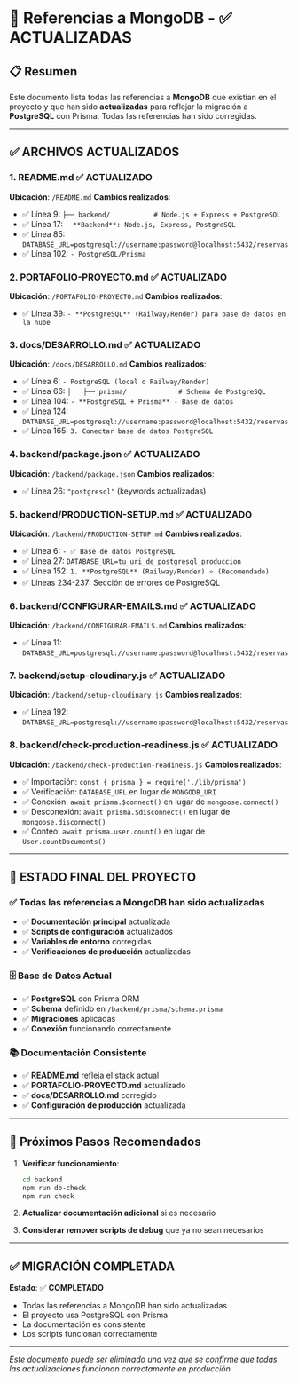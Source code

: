 # 🔄 Referencias a MongoDB - ✅ ACTUALIZADAS

## 📋 Resumen

Este documento lista todas las referencias a **MongoDB** que existían en el proyecto y que han sido **actualizadas** para reflejar la migración a **PostgreSQL** con Prisma. Todas las referencias han sido corregidas.

---

## ✅ **ARCHIVOS ACTUALIZADOS**

### **1. README.md** ✅ **ACTUALIZADO**
**Ubicación**: `/README.md`
**Cambios realizados**:
- ✅ Línea 9: `├── backend/           # Node.js + Express + PostgreSQL`
- ✅ Línea 17: `- **Backend**: Node.js, Express, PostgreSQL`
- ✅ Línea 85: `DATABASE_URL=postgresql://username:password@localhost:5432/reservas`
- ✅ Línea 102: `- PostgreSQL/Prisma`

### **2. PORTAFOLIO-PROYECTO.md** ✅ **ACTUALIZADO**
**Ubicación**: `/PORTAFOLIO-PROYECTO.md`
**Cambios realizados**:
- ✅ Línea 39: `- **PostgreSQL** (Railway/Render) para base de datos en la nube`

### **3. docs/DESARROLLO.md** ✅ **ACTUALIZADO**
**Ubicación**: `/docs/DESARROLLO.md`
**Cambios realizados**:
- ✅ Línea 6: `- PostgreSQL (local o Railway/Render)`
- ✅ Línea 66: `│   ├── prisma/             # Schema de PostgreSQL`
- ✅ Línea 104: `- **PostgreSQL + Prisma** - Base de datos`
- ✅ Línea 124: `DATABASE_URL=postgresql://username:password@localhost:5432/reservas`
- ✅ Línea 165: `3. Conectar base de datos PostgreSQL`

### **4. backend/package.json** ✅ **ACTUALIZADO**
**Ubicación**: `/backend/package.json`
**Cambios realizados**:
- ✅ Línea 26: `"postgresql"` (keywords actualizadas)

### **5. backend/PRODUCTION-SETUP.md** ✅ **ACTUALIZADO**
**Ubicación**: `/backend/PRODUCTION-SETUP.md`
**Cambios realizados**:
- ✅ Línea 6: `- ✅ Base de datos PostgreSQL`
- ✅ Línea 27: `DATABASE_URL=tu_uri_de_postgresql_produccion`
- ✅ Línea 152: `1. **PostgreSQL** (Railway/Render) ⭐ (Recomendado)`
- ✅ Líneas 234-237: Sección de errores de PostgreSQL

### **6. backend/CONFIGURAR-EMAILS.md** ✅ **ACTUALIZADO**
**Ubicación**: `/backend/CONFIGURAR-EMAILS.md`
**Cambios realizados**:
- ✅ Línea 11: `DATABASE_URL=postgresql://username:password@localhost:5432/reservas`

### **7. backend/setup-cloudinary.js** ✅ **ACTUALIZADO**
**Ubicación**: `/backend/setup-cloudinary.js`
**Cambios realizados**:
- ✅ Línea 192: `DATABASE_URL=postgresql://username:password@localhost:5432/reservas`

### **8. backend/check-production-readiness.js** ✅ **ACTUALIZADO**
**Ubicación**: `/backend/check-production-readiness.js`
**Cambios realizados**:
- ✅ Importación: `const { prisma } = require('./lib/prisma')`
- ✅ Verificación: `DATABASE_URL` en lugar de `MONGODB_URI`
- ✅ Conexión: `await prisma.$connect()` en lugar de `mongoose.connect()`
- ✅ Desconexión: `await prisma.$disconnect()` en lugar de `mongoose.disconnect()`
- ✅ Conteo: `await prisma.user.count()` en lugar de `User.countDocuments()`

---

## 🎯 **ESTADO FINAL DEL PROYECTO**

### ✅ **Todas las referencias a MongoDB han sido actualizadas**
- ✅ **Documentación principal** actualizada
- ✅ **Scripts de configuración** actualizados  
- ✅ **Variables de entorno** corregidas
- ✅ **Verificaciones de producción** actualizadas

### 🗄️ **Base de Datos Actual**
- ✅ **PostgreSQL** con Prisma ORM
- ✅ **Schema** definido en `/backend/prisma/schema.prisma`
- ✅ **Migraciones** aplicadas
- ✅ **Conexión** funcionando correctamente

### 📚 **Documentación Consistente**
- ✅ **README.md** refleja el stack actual
- ✅ **PORTAFOLIO-PROYECTO.md** actualizado
- ✅ **docs/DESARROLLO.md** corregido
- ✅ **Configuración de producción** actualizada

---

## 🚀 **Próximos Pasos Recomendados**

1. **Verificar funcionamiento**:
   ```bash
   cd backend
   npm run db-check
   npm run check
   ```

2. **Actualizar documentación adicional** si es necesario

3. **Considerar remover scripts de debug** que ya no sean necesarios

---

## ✅ **MIGRACIÓN COMPLETADA**

**Estado**: ✅ **COMPLETADO**
- Todas las referencias a MongoDB han sido actualizadas
- El proyecto usa PostgreSQL con Prisma
- La documentación es consistente
- Los scripts funcionan correctamente

---

*Este documento puede ser eliminado una vez que se confirme que todas las actualizaciones funcionan correctamente en producción.* 
